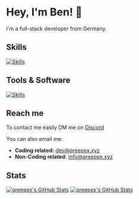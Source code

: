 # Hey, I'm Ben! 👋

I'm a full-stack developer from Germany.

## Skills
[![Skills](https://skillicons.dev/icons?i=ts,nodejs,svelte,html,css,sass,js,java,py,express,jquery,tailwind,bootstrap,regex&theme=dark)](https://github.com/qreepex)

## Tools & Software
[![Skills](https://skillicons.dev/icons?i=vscode,docker,mongodb,redis,postgres,nginx,cloudflare,discord,github,git,postman,workers,grafana,prometheus&theme=dark)](https://github.com/qreepex)

## Reach me

To contact me easily DM me on [Discord](https://discord.com/channels/@me/552530299423293441)

You can also email me:<br>
- **Coding related:** [dev@qreepex.xyz](mailto:dev@qreepex.xyz)<br>
- **Non-Coding related:** [info@qreepex.xyz](mailto:info@qreepex.xyz)

## Stats
[![qreepex's GitHub Stats](https://github-stats.qrpx.link/api/top-langs/?username=qreepex&langs_count=10&exclude_repo=dcdeno-mod,blaubeerbot,QREEPEX-MANAGER-NEW,QREEPEX-SUPPORT,QREEPEX-MANAGER,QREEPEX-ECO,QREEPEX-PARTNER,Proven-PN-Support-Bot-lul,serverblaze-bot,eazyautodelete,nextjs,eazyantigrief,candycraft_bot,MusicVisualizer,tempiii)](https://github.com/qreepex)
[![qreepex's GitHub Stats](https://github-stats.qrpx.link/api?username=qreepex&count_private=true&show_icons=true&include_all_commits=true&hide_border=true)](https://github.com/qreepex)
